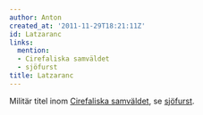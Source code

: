 ```yaml
---
author: Anton
created_at: '2011-11-29T18:21:11Z'
id: Latzaranc
links:
  mention:
  - Cirefaliska samväldet
  - sjöfurst
title: Latzaranc
---
```


Militär titel inom [Cirefaliska samväldet], se [sjöfurst].

  [Cirefaliska samväldet]: Cirefaliska_samväldet
  [sjöfurst]: sjöfurst
